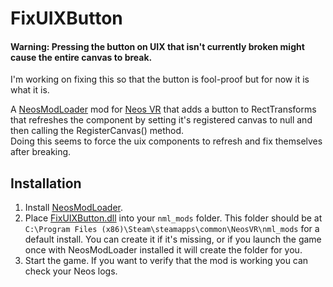 # FixUIXButton

#### Warning: Pressing the button on UIX that isn't currently broken might cause the entire canvas to break.
I'm working on fixing this so that the button is fool-proof but for now it is what it is.<br>

A [NeosModLoader](https://github.com/zkxs/NeosModLoader) mod for [Neos VR](https://neos.com/) that adds a button to RectTransforms that refreshes the component by setting it's registered canvas to null and then calling the RegisterCanvas() method.<br>
Doing this seems to force the uix components to refresh and fix themselves after breaking.

## Installation
1. Install [NeosModLoader](https://github.com/zkxs/NeosModLoader).
1. Place [FixUIXButton.dll](https://github.com/art0007i/FixUIXButton/releases/latest/download/FixUIXButton.dll) into your `nml_mods` folder. This folder should be at `C:\Program Files (x86)\Steam\steamapps\common\NeosVR\nml_mods` for a default install. You can create it if it's missing, or if you launch the game once with NeosModLoader installed it will create the folder for you.
1. Start the game. If you want to verify that the mod is working you can check your Neos logs.
